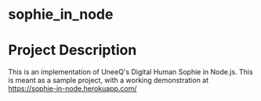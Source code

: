 # sophie_in_node

# Project Description

This is an implementation of UneeQ's Digital Human Sophie in Node.js.  This is meant as a sample project, with a working demonstration at https://sophie-in-node.herokuapp.com/
